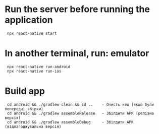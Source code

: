 
# Run the server before running the application
     npx react-native start

# In another terminal, run: emulator
     npx react-native run-android
     npx react-native run-ios

# Build app 
     cd android && ./gradlew clean && cd ..    - Очисть кеш (якщо були попередні збірки)
     cd android && ./gradlew assembleRelease   - Збілдити APK (релізна версія)
     cd android && ./gradlew assembleDebug     - Збілдити APK (відлагоджувальна версія)

